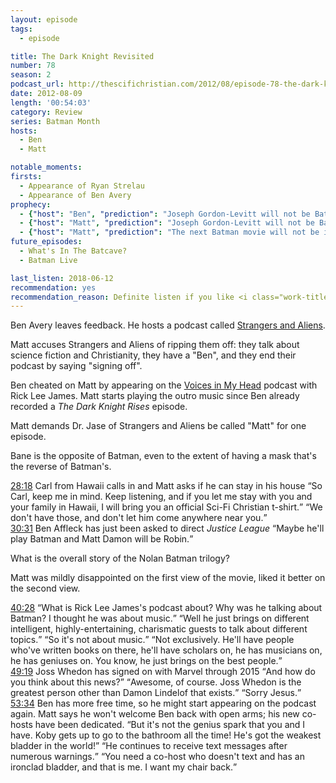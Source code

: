 ```yaml
---
layout: episode
tags:
  - episode

title: The Dark Knight Revisited
number: 78
season: 2
podcast_url: http://thescifichristian.com/2012/08/episode-78-the-dark-knight-revisited/
date: 2012-08-09
length: '00:54:03'
category: Review
series: Batman Month
hosts:
  - Ben
  - Matt

notable_moments:
firsts:
  - Appearance of Ryan Strelau
  - Appearance of Ben Avery
prophecy: 
  - {"host": "Ben", "prediction": "Joseph Gordon-Levitt will not be Batman in the Justice League movie", "veracity": true, "comments": ""}
  - {"host": "Matt", "prediction": "Joseph Gordon-Levitt will not be Batman in the Justice League movie", "veracity": true, "comments": ""}
  - {"host": "Matt", "prediction": "The next Batman movie will not be in the Nolan-verse, although it will have the same feel", "veracity": true, "comments": ""}
future_episodes: 
  - What's In The Batcave? 
  - Batman Live 

last_listen: 2018-06-12
recommendation: yes
recommendation_reason: Definite listen if you like <i class="work-title">The Dark Knight Rises</i>. Even if not, the banter between Matt and "guest host" Ben De Bono might be enough.
---
```

Ben Avery leaves feedback. He hosts a podcast called [Strangers and Aliens](http://strangersandaliens.com/). 

Matt accuses Strangers and Aliens of ripping them off: they talk about science fiction and Christianity, they have a "Ben", and they end their podcast by saying "signing off".

Ben cheated on Matt by appearing on the [Voices in My Head](https://rickleejames.podbean.com/) podcast with Rick Lee James. Matt starts playing the outro music since Ben already recorded a <i class="work-title">The Dark Knight Rises</i> episode.

Matt demands Dr. Jase of Strangers and Aliens be called "Matt" for one episode.

Bane is the opposite of Batman, even to the extent of having a mask that's the reverse of Batman's. 

<div class="quote">
  <a class="timestamp tag is-medium is-rounded is-primary" href="http://thescifichristian.com/2012/08/episode-78-the-dark-knight-revisited/#t=28:18">28:18</a>
  <span class="quote-context is-size-6">Carl from Hawaii calls in and Matt asks if he can stay in his house</span>
  <q class="matt">So Carl, keep me in mind. Keep listening, and if you let me stay with you and your family in Hawaii, I will bring you an official Sci-Fi Christian t-shirt.</q>
  <q class="ben">We don't have those, and don't let him come anywhere near you.</q>
</div>

<div class="quote">
  <a class="timestamp tag is-medium is-rounded is-primary" href="http://thescifichristian.com/2012/08/episode-78-the-dark-knight-revisited/#t=30:31">30:31</a>
  <span class="quote-context is-size-6">Ben Affleck has just been asked to direct <i class="work-title">Justice League</i></span>
  <q class="ben">Maybe he'll play Batman and Matt Damon will be Robin.</q>
</div>

What is the overall story of the Nolan Batman trilogy? 

Matt was mildly disappointed on the first view of the movie, liked it better on the second view.

<div class="quote">
  <a class="timestamp tag is-medium is-rounded is-primary" href="http://thescifichristian.com/2012/08/episode-78-the-dark-knight-revisited/#t=40:28">40:28</a>
  <span class="quote-context is-size-6"></span>
  <q class="matt">What is Rick Lee James's podcast about? Why was he talking about Batman? I thought he was about music.</q>
  <q class="ben">Well he just brings on different intelligent, highly-entertaining, charismatic guests to talk about different topics.</q>
  <q class="matt">So it's not about music.</q>
  <q class="ben">Not exclusively. He'll have people who've written books on there, he'll have scholars on, he has musicians on, he has geniuses on. You know, he just brings on the best people.</q>
</div>

<div class="quote">
  <a class="timestamp tag is-medium is-rounded is-primary" href="http://thescifichristian.com/2012/08/episode-78-the-dark-knight-revisited/#t=49:19">49:19</a>
  <span class="quote-context is-size-6">Joss Whedon has signed on with Marvel through 2015</span>
  <q class="ben">And how do you think about this news?</q>
  <q class="matt">Awesome, of course. Joss Whedon is the greatest person other than Damon Lindelof that exists.</q>
  <q class="ben">Sorry Jesus.</q>
</div>

<div class="quote">
  <a class="timestamp tag is-medium is-rounded is-primary" href="http://thescifichristian.com/2012/08/episode-78-the-dark-knight-revisited/#t=52:34">53:34</a>
  <span class="quote-context is-size-6">Ben has more free time, so he might start appearing on the podcast again. Matt says he won't welcome Ben back with open arms; his new co-hosts have been dedicated.</span>
  <q class="ben">But it's not the genius spark that you and I have. Koby gets up to go to the bathroom all the time! He's got the weakest bladder in the world!</q>
  <q class="matt">He continues to receive text messages after numerous warnings.</q>
  <q class="ben">You need a co-host who doesn't text and has an ironclad bladder, and that is me. I want my chair back.</q>
</div>